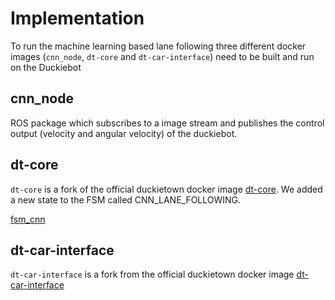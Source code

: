 # Implementation

To run the machine learning based lane following three different docker images (`cnn_node`, `dt-core` and `dt-car-interface`) need to be built and run on the Duckiebot

## cnn_node
ROS package which subscribes to a image stream and publishes the control output (velocity and angular velocity) of the duckiebot.  

## dt-core
`dt-core` is a fork of the official duckietown docker image [dt-core](https://github.com/duckietown/dt-core). We added a new state to the FSM called CNN_LANE_FOLLOWING. 

[fsm_cnn](documentation/images/fsm_cnn)


## dt-car-interface
`dt-car-interface` is a fork from the official duckietown docker image [dt-car-interface](https://github.com/duckietown/dt-car-interface)


